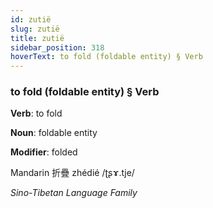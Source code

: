 ```yaml
---
id: zutië
slug: zutië
title: zutië
sidebar_position: 318
hoverText: to fold (foldable entity) § Verb
---
```


### to fold (foldable entity) § Verb

**Verb**: to fold

**Noun**: foldable entity

**Modifier**: folded

Mandarin 折疊 zhédié /ʈʂɤ.tje/

*Sino-Tibetan Language Family*